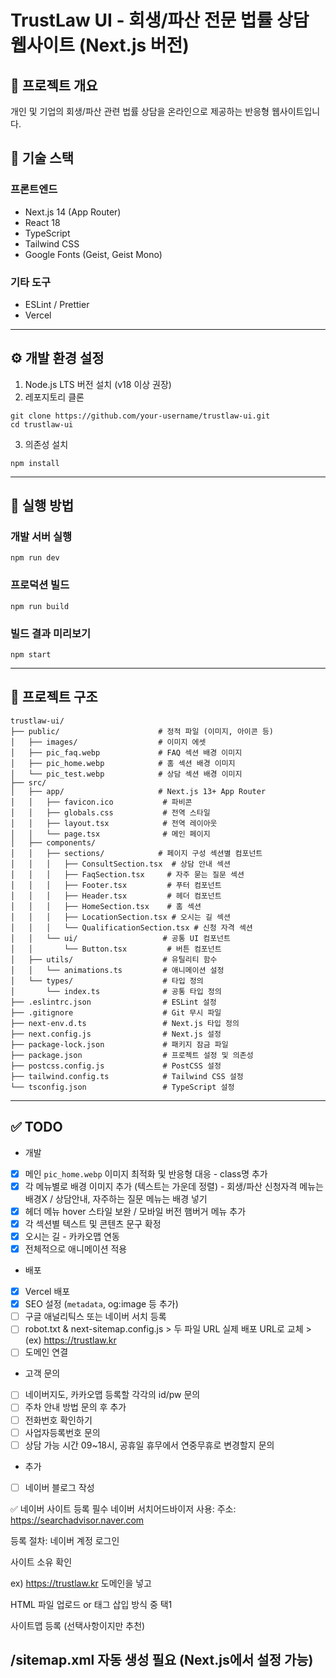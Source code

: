 # TrustLaw UI - 회생/파산 전문 법률 상담 웹사이트 (Next.js 버전)

## 📝 프로젝트 개요
개인 및 기업의 회생/파산 관련 법률 상담을 온라인으로 제공하는 반응형 웹사이트입니다.

## 🚀 기술 스택

### 프론트엔드
- Next.js 14 (App Router)
- React 18
- TypeScript
- Tailwind CSS
- Google Fonts (Geist, Geist Mono)

### 기타 도구
- ESLint / Prettier
- Vercel

---

## ⚙️ 개발 환경 설정

1. Node.js LTS 버전 설치 (v18 이상 권장)
2. 레포지토리 클론

```
git clone https://github.com/your-username/trustlaw-ui.git
cd trustlaw-ui
```

3. 의존성 설치

```
npm install
```

---

## 🧪 실행 방법

### 개발 서버 실행
```
npm run dev
```

### 프로덕션 빌드
```
npm run build
```

### 빌드 결과 미리보기
```
npm start
```

---

## 📁 프로젝트 구조

```
trustlaw-ui/
├── public/                      # 정적 파일 (이미지, 아이콘 등)
│   ├── images/                  # 이미지 에셋
│   ├── pic_faq.webp             # FAQ 섹션 배경 이미지
│   ├── pic_home.webp            # 홈 섹션 배경 이미지
│   └── pic_test.webp            # 상담 섹션 배경 이미지
├── src/
│   ├── app/                     # Next.js 13+ App Router
│   │   ├── favicon.ico           # 파비콘
│   │   ├── globals.css           # 전역 스타일
│   │   ├── layout.tsx            # 전역 레이아웃
│   │   └── page.tsx              # 메인 페이지
│   ├── components/
│   │   ├── sections/            # 페이지 구성 섹션별 컴포넌트
│   │   │   ├── ConsultSection.tsx  # 상담 안내 섹션
│   │   │   ├── FaqSection.tsx     # 자주 묻는 질문 섹션
│   │   │   ├── Footer.tsx         # 푸터 컴포넌트
│   │   │   ├── Header.tsx         # 헤더 컴포넌트
│   │   │   ├── HomeSection.tsx    # 홈 섹션
│   │   │   ├── LocationSection.tsx # 오시는 길 섹션
│   │   │   └── QualificationSection.tsx # 신청 자격 섹션
│   │   └── ui/                   # 공통 UI 컴포넌트
│   │       └── Button.tsx         # 버튼 컴포넌트
│   ├── utils/                    # 유틸리티 함수
│   │   └── animations.ts         # 애니메이션 설정
│   └── types/                    # 타입 정의
│       └── index.ts              # 공통 타입 정의
├── .eslintrc.json                # ESLint 설정
├── .gitignore                    # Git 무시 파일
├── next-env.d.ts                 # Next.js 타입 정의
├── next.config.js                # Next.js 설정
├── package-lock.json             # 패키지 잠금 파일
├── package.json                  # 프로젝트 설정 및 의존성
├── postcss.config.js             # PostCSS 설정
├── tailwind.config.ts            # Tailwind CSS 설정
└── tsconfig.json                 # TypeScript 설정
```

---

## ✅ TODO

* 개발
- [x] 메인 `pic_home.webp` 이미지 최적화 및 반응형 대응 - class명 추가
- [x] 각 메뉴별로 배경 이미지 추가 (텍스트는 가운데 정렬) - 회생/파산 신청자격 메뉴는 배경X / 상담안내, 자주하는 질문 메뉴는 배경 넣기
- [x] 헤더 메뉴 hover 스타일 보완 / 모바일 버전 햄버거 메뉴 추가
- [x] 각 섹션별 텍스트 및 콘텐츠 문구 확정
- [x] 오시는 길 - 카카오맵 연동
- [x] 전체적으로 애니메이션 적용

* 배포

- [x] Vercel 배포
- [x] SEO 설정 (`metadata`, og:image 등 추가)
- [ ] 구글 애널리틱스 또는 네이버 서치 등록
- [ ] robot.txt & next-sitemap.config.js > 두 파일 URL 실제 배포 URL로 교체 > (ex) https://trustlaw.kr
- [ ] 도메인 연결

* 고객 문의
- [ ] 네이버지도, 카카오맵 등록할 각각의 id/pw 문의
- [ ] 주차 안내 방법 문의 후 추가
- [ ] 전화번호 확인하기
- [ ] 사업자등록번호 문의
- [ ] 상담 가능 시간 09~18시, 공휴일 휴무에서 연중무휴로 변경할지 문의

* 추가
- [ ] 네이버 블로그 작성

✅ 네이버 사이트 등록 필수
네이버 서치어드바이저 사용:
주소: https://searchadvisor.naver.com

등록 절차:
네이버 계정 로그인

사이트 소유 확인

ex) https://trustlaw.kr 도메인을 넣고

HTML 파일 업로드 or <meta> 태그 삽입 방식 중 택1

사이트맵 등록 (선택사항이지만 추천)

/sitemap.xml 자동 생성 필요 (Next.js에서 설정 가능)
---
